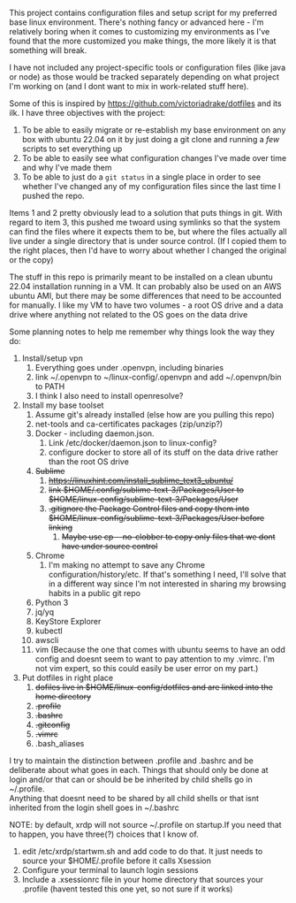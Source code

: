 This project contains configuration files and setup script for my preferred
base linux environment.
There's nothing fancy or advanced here - I'm relatively boring when it comes
to customizing my environments as I've found that the more customized you make
things, the more likely it is that something will break.

I have not included any project-specific tools or configuration files (like
java or node) as those would be tracked separately depending on what project 
I'm working on (and I dont want to mix in work-related stuff here).

Some of this is inspired by https://github.com/victoriadrake/dotfiles and its ilk.
I have three objectives with the project:
1. To be able to easily migrate or re-establish my base environment on any
box with ubuntu 22.04 on it by just doing a git clone and running a _few_
scripts to set everything up
2. To be able to easily see what configuration changes I've made over time
and why I've made them
3. To be able to just do a ```git status``` in a single place in order to see whether 
I've changed any of my configuration files since the last time I pushed the repo.  

Items 1 and 2 pretty obviously lead to a solution that puts things in git.
With regard to item 3, this pushed me twoard using symlinks so that the system 
can find the files where it expects them to be, but where the files actually all 
live under a single directory that is under source control. (If I copied them
to the right places, then I'd have to worry about whether I changed the original
or the copy)

The stuff in this repo is primarily meant to be installed on a clean ubuntu 22.04
installation running in a VM.  It can probably also be used on an AWS ubuntu AMI,
but there may be some differences that need to be accounted for manually.  I like
my VM to have two volumes - a root OS drive and a data drive where anything not
related to the OS goes on the data drive


Some planning notes to help me remember why things look the way they do:
1. Install/setup vpn
    1. Everything goes under .openvpn, including binaries
    3. link ~/.openvpn to ~/linux-config/.openvpn and add ~/.openvpn/bin to PATH
    4. I think I also need to install openresolve?
1. Install my base toolset
    1. Assume git's already installed (else how are you pulling this repo)
    1. net-tools and ca-certificates packages  (zip/unzip?)
    1. Docker - including daemon.json.  
        1. Link /etc/docker/daemon.json to linux-config?
        2. configure docker to store all of its stuff on the data drive rather than the root OS drive
    3. ~~Sublime~~
        1. ~~https://linuxhint.com/install_sublime_text3_ubuntu/~~
        1. ~~link $HOME/.config/sublime-text-3/Packages/User to $HOME/linux-config/sublime-text-3/Packages/User~~
        1. ~~.gitignore the Package Control files and copy them into $HOME/linux-config/sublime-text-3/Packages/User before linking~~
            1. ~~Maybe use cp --no-clobber to copy only files that we dont have under source control~~
    4. Chrome
        1. I'm making no attempt to save any Chrome configuration/history/etc.  If that's something I need, I'll solve that in a different way since I'm not interested in sharing my browsing habits in a public git repo
    5. Python 3
    6. jq/yq
    7. KeyStore Explorer
    8. kubectl
    9. awscli
    9. vim (Because the one that comes with ubuntu seems to have an odd config and 
       doesnt seem to want to pay attention to my .vimrc.  I'm not vim expert, so 
       this could easily be user error on my part.)
2. Put dotfiles in right place
    1. ~~dofiles live in $HOME/linux-config/dotfiles and are linked into the home directory~~
    2. ~~.profile~~
    3. ~~.bashrc~~
    4. ~~.gitconfig~~
    5. ~~.vimrc~~
    6. .bash_aliases
    

I try to maintain the distinction between .profile and .bashrc and be
deliberate about what goes in each.  Things that should only be done at 
login and/or that can or should be be inherited by child shells go in \~/.profile.  
Anything that doesnt need to be shared by all child shells or that isnt 
inherited from the login shell goes in \~/.bashrc

NOTE: by default, xrdp will not source \~/.profile on startup.If you need that to 
happen, you have three(?) choices that I know of.
1. edit /etc/xrdp/startwm.sh and add code to do that. It just needs to source 
   your $HOME/.profile before it calls Xsession
2. Configure your terminal to launch login sessions 
2. Include a .xsessionrc file in your home directory that sources your .profile
   (havent tested this one yet, so not sure if it works)

